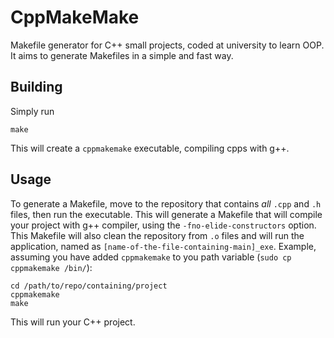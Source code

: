 # CppMakeMake
Makefile generator for C++ small projects, coded at university to learn OOP. It aims to generate Makefiles in a simple and fast way.

## Building
Simply run 
 
``` 
make 
```
This will create a `cppmakemake` executable, compiling cpps with g++.

## Usage

To generate a Makefile, move to the repository that contains _all_ `.cpp` and `.h` files, then run the executable. This will generate a Makefile that will compile your project with g++ compiler, using the `-fno-elide-constructors` option. This Makefile will also clean the repository from `.o` files and will run the application, named as `[name-of-the-file-containing-main]_exe`. Example, assuming you have added `cppmakemake` to you path variable (`sudo cp cppmakemake /bin/`):
```
cd /path/to/repo/containing/project
cppmakemake
make
```
This will run your C++ project.
